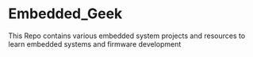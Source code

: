 # Embedded_Geek
This Repo contains various embedded system projects and resources to learn embedded systems and firmware development
